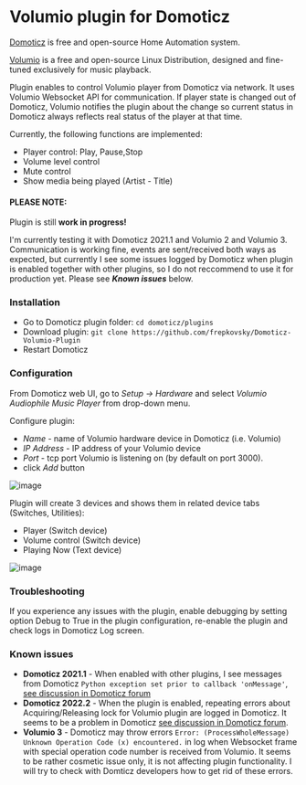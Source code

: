 # Volumio plugin for Domoticz

[Domoticz](https://www.domoticz.com) is free and open-source Home Automation system.

[Volumio](https://volumio.com) is a free and open-source Linux Distribution, designed and fine-tuned exclusively for music playback.

Plugin enables to control Volumio player from Domoticz via network. It uses Volumio Websocket API for communication. If player state is changed out of Domoticz, Volumio notifies the plugin about the change so current status in Domoticz always reflects real status of the player at that time.  

Currently, the following functions are implemented:
- Player control: Play, Pause,Stop
- Volume level control
- Mute control
- Show media being played (Artist - Title)

#### PLEASE NOTE:

Plugin is still **work in progress!** 

I'm currently testing it with Domoticz 2021.1 and Volumio 2 and Volumio 3. Communication is working fine, events are sent/received both ways as expected, but currently I see some issues logged by Domoticz when plugin is enabled together with other plugins, so I do not reccommend to use it for production yet. Please see **_Known issues_** below.


### Installation


- Go to Domoticz plugin folder: `cd domoticz/plugins`
- Download plugin: 
`git clone https://github.com/frepkovsky/Domoticz-Volumio-Plugin`
- Restart Domoticz


### Configuration

From Domoticz web UI, go to _Setup -> Hardware_ and select _Volumio Audiophile Music Player_ from drop-down menu.

Configure plugin:

- _Name_ - name of Volumio hardware device in Domoticz (i.e. Volumio)
- _IP Address_ - IP address of your Volumio device
- _Port_ - tcp port Volumio is listening on (by default on port 3000).
- click _Add_ button

![image](https://user-images.githubusercontent.com/51033177/152552849-2dd3f0e0-edbb-4b17-bfad-9d7db4cdf39d.png)


Plugin will create 3 devices and shows them in related device tabs (Switches, Utilities):

- Player (Switch device)
- Volume control (Switch device)
- Playing Now (Text device)

![image](https://user-images.githubusercontent.com/51033177/152555243-0362b517-6920-4ba8-878b-31b31ecbb7f7.png)

### Troubleshooting

If you experience any issues with the plugin, enable debugging by setting option Debug to True in the plugin configuration, re-enable the plugin and check logs in Domoticz Log screen.


### Known issues

- **Domoticz 2021.1** - When enabled with other plugins, I see messages from Domoticz `Python exception set prior to callback 'onMessage'`, [see discussion in Domoticz forum](https://www.domoticz.com/forum/viewtopic.php?t=37983)
- **Domoticz 2022.2** - When the plugin is enabled, repeating errors about Acquiring/Releasing lock for Volumio plugin are logged in Domoticz. It seems to be a problem in Domoticz [see discussion in Domoticz forum](https://www.domoticz.com/forum/viewtopic.php?p=286255#p286255). 
- **Volumio 3** - Domoticz may throw errors `Error: (ProcessWholeMessage) Unknown Operation Code (x) encountered.` in log when Websocket frame with special operation code number is received from Volumio. It seems to be rather cosmetic issue only, it is not affecting plugin functionality. I will try to check with Domticz developers how to get rid of these errors.